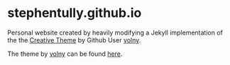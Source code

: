 # stephentully.github.io

Personal website created by heavily modifying a Jekyll implementation of the the [Creative Theme](http://startbootstrap.com/template-overviews/creative/) by Github User [volny](https://github.com/volny/).

The theme by [volny](https://github.com/volny/) can be found [here](https://github.com/volny/creative-theme-jekyll).

<!--
Here is a preview of the website:

![Preview](/img/pictures/preview.jpg)
-->
